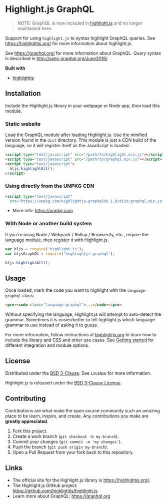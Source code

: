 # Highlight.js GraphQL

> NOTE: GraphQL is now included in [highlight.js](https://github.com/highlightjs/highlight.js) and no longer maintained here.

Support for using `highlight.js` to syntax highlight GraphQL queries. See https://highlightjs.org/ for more information about highlight.js.

See https://graphql.org/ for more information about GraphQL. Query syntax is described in http://spec.graphql.org/June2018/.

**Built with**

* [highlightjs](https://github.com/highlightjs/highlight.js)

## Installation

Include the Highlight.js library in your webpage or Node app, then load this module.

### Static website

Load the GraphQL module after loading Highlight.js.  Use the minified version found in the `dist` directory.  This module is just a CDN build of the language, so it will register itself as the JavaScript is loaded.

```html
<script type="text/javascript" src="/path/to/highlight.min.js"></script>
<script type="text/javascript" src="/path/to/graphql.min.js"></script>
<script type="text/javascript">
  hljs.highlightAll();
</script>
```

### Using directly from the UNPKG CDN

```html
<script type="text/javascript"
  src="https://unpkg.com/highlightjs-graphql@0.1.0/dist/graphql.min.js"></script>
```

- More info: <https://unpkg.com>

### With Node or another build system

If you're using Node / Webpack / Rollup / Browserify, etc., require the language module, then register it with Highlight.js.

```javascript
var hljs = require('highlight.js');
var hljsGraphQL = require('highlightjs-graphql');

hljs.highlightAll();
```

## Usage

Once loaded, mark the code you want to highlight with the `language-graphql` class:

```html
<pre><code class="language-graphql">...</code></pre>
```

Without specifying the language, Highlight.js will attempt to auto-detect the grammar. Sometimes it is easier/better to tell highlight.js which language grammar to use instead of asking it to guess.

For more information, follow instructions at [highlightjs.org](https://highlightjs.org/usage/) to learn how to include the library and CSS and other use cases. See [Getting started](https://github.com/highlightjs/highlight.js#getting-started) for different integration and module options.

## License

Distributed under the [BSD 3-Clause](./LICENSE). See `LICENSE` for more information.

Highlight.js is released under the [BSD 3-Clause License](https://github.com/highlightjs/highlight.js/blob/master/LICENSE).

## Contributing

Contributions are what make the open source community such an amazing place to be learn, inspire, and create. Any contributions you make are **greatly appreciated**.

1. Fork this project.
2. Create a work branch (`git checkout -b my-branch`).
3. Commit your changes (`git commit -m 'my changes'`).
4. Push the branch (`git push origin my-branch`).
5. Open a Pull Request from your fork back to this repository.

## Links

- The official site for the Highlight.js library is <https://highlightjs.org/>.
- The Highlight.js GitHub project: <https://github.com/highlightjs/highlight.js>
- Learn more about GraphQL: <https://graphql.org>
